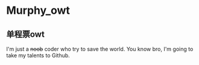 <!--
**Onewayticket2004/Onewayticket2004** is a ✨ _special_ ✨ repository because its `README.md` (this file) appears on your GitHub profile.

Here are some ideas to get you started:

- 🔭 I’m currently working on ...
- 🌱 I’m currently learning ...
- 👯 I’m looking to collaborate on ...
- 🤔 I’m looking for help with ...
- 💬 Ask me about ...
- 📫 How to reach me: ...
- 😄 Pronouns: ...
- ⚡ Fun fact: ...
-->
# Murphy_owt
## 单程票owt
I'm just a ~~noob~~ coder who try to save the world.
You know bro, I'm going to take my talents to Github.
